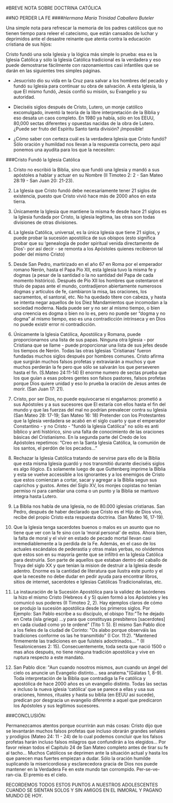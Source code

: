 #BREVE NOTA SOBRE DOCTRINA CATÓLICA

##NO PERDER LA FE
####<i>Hermana María Trinidad Caballero Buteler</i>

Una simple nota para refrescar la memoria de los padres católicos que no tienen tiempo para releer el catecismo, que están cansados de luchar y deprimidos ante el desastre reinante que atenta contra la educación cristiana de sus hijos:

Cristo fundó una sola Iglesia y la lógica más simple lo prueba: esa es la Iglesia Católica y sólo la Iglesia Católica tradicional es la verdadera y eso puede demostrarse fácilmente con razonamientos casi infantiles que se darán en las siguientes tres simples páginas.

- Jesucristo dio su vida en la Cruz para salvar a los hombres del pecado y fundó su Iglesia para continuar su obra de salvación. A esta Iglesia, la que El mismo fundó, Jesús confió su misión, su Evangelio y su autoridad.

- Dieciséis siglos después de Cristo, Lutero, un monje católico excomulgado, inventó la teoría de la libre interpretación de la Biblia y eso desata un caos completo. En 1980 ya había, sólo en los EEUU, 80,000 sectas diferentes y opuestas nacidas de la obra de Lutero. ¿Puede ser fruto del Espíritu Santo tanta división? ¡Imposible!

- ¿Cómo saber con certeza cuál es la verdadera Iglesia que Cristo fundó? Sólo oración y humildad nos llevan a la respuesta correcta, pero aqui ponemos una ayudita para los que la necesiten:

###Cristo Fundó la Iglesia Católica

1. Cristo no escribió la Biblia, sino que fundó una Iglesia y mandó a sus apóstoles a hablar y actuar en su Nombre (II Timoteo 2: 2 - San Mateo 28:19 - San Juan 20: 21-23).

2. La Iglesia que Cristo fundó debe necesariamente tener 21 siglos de existencia, puesto que Cristo vivió hace más de 2000 años en esta tierra.

3. Únicamente la Iglesia que mantiene la misma fe desde hace 21 siglos es la Iglesia fundada por Cristo, la iglesia legítima, las otras son todas divisiones de otras divisiones.

4. La Iglesia Católica, universal, es la única Iglesia que tiene 21 siglos, y puede probar la sucesión apostólica de sus obispos (esto significa probar que su ‘genealogia de poder spiritual venida directamente de Dios’- por así decir - se remonta a los Apóstoles quienes recibieron tal poder del mismo Cristo)

5. Desde San Pedro, martirizado en el año 67 en Roma por el emperador romano Nerón, hasta el Papa Pio XII, esta Iglesia tuvo la misma fe y dogmas (a pesar de la santidad o la no santidad del Papa de cada momento histórico). Después de Pío XII los hombres que ostentaron el título de papas ante el mundo, contradijeron abiertamente numerosos dogmas y artículos de fe, cambiaron la misa, las oraciones, los sacramentos, el santoral, etc. No ha quedado títere con cabeza, y hasta se intenta negar aquellos de los Diez Mandamientos que incomodan a la sociedad moderna. Nada puede ser y no ser al mismo tiempo, o bien una creencia es dogma o bien no lo es, pero no puede ser “dogma y no dogma” al mismo tiempo, eso es una contradicción intrínseca y en Dios no puede existir error ni contradicción.

6. Únicamente la Iglesia Católica, Apostólica y Romana, puede proporcionarnos una lista de sus papas. Ninguna otra Iglesia - por Cristiana que se llame - puede proporcionar una lista de sus jefes desde los tiempos de Nerón. Todas las otras Iglesias ‘Cristianas’ fueron fundadas muchos siglos después por hombres comunes. Cristo afirma que surgirán muchos falsos profetas y extraviarán a muchos y que muchos perderán la fe pero que sólo se salvarán los que perseveren hasta el fin. (S.Mateo 24:11-14) El enorme numero de sectas prueba que los que guían a esas pobres gentes son falsos pastores, falsos profetas porque Dios quiere unidad y eso lo prueba la oración de Jesus antes de morir. (San Juan 17: 21).

7. Cristo, por ser Dios, no puede equivocarse ni engañarnos: prometió a sus Apóstoles y a sus sucesores que El estaría con ellos hasta el fin del mundo y que las fuerzas del mal no podrían prevalecer contra su Iglesia (San Mateo 28: 17-19; San Mateo 16: 18) Pretender con los Protestantes que la Iglesia verdadera se acabó en el siglo cuarto y que el emperador Constantino - y no Cristo - "fundó la Iglesia Católica" no sólo es anti bíblico y anti histórico, sino una falta de conocimiento de las oraciones básicas del Cristianismo. En la segunda parte del Credo de los Apóstoles repetimos: “Creo en la Santa Iglesia Católica, la comunión de los santos, el perdón de los pecados...”

8. Rechazar la Iglesia Católica tratando de servirse para ello de la Biblia que esta misma Iglesia guardó y nos transmitió durante dieciséis siglos es algo ilógico. Es solamente luego de que Guttenberg imprime la Biblia y esta se vuelve accessible a los ignorantes y a los enemigos de Cristo que estos comienzan a cortar, sacar y agregar a la Biblia segun sus caprichos y gustos. Antes del Siglo XV, los monjes copistas no tenían permiso ni para cambiar una coma o un punto y la Biblia se mantuvo íntegra hasta Lutero.

9. La Biblia nos habla de una Iglesia, no de 80.000 iglesias cristianas. San Pedro, después de haber declarado que Cristo es el Hijo de Dios vivo, recibe del propio Cristo esta respuesta doctrina. (San Mateo 16, 17-19).

10. Que la Iglesia tenga sacerdotes buenos o malos es un asunto que no tiene que ver con la fe sino con la ‘moral personal’ de estos. Ahora bien, la falta de moral y el vivir en estado de pecado mortal llevan casi irremediablemente a la perdida de la Fe. Además, en el caso de los actuales escándalos de pederastia y otras malas yerbas, no olvidemos que estos son en su mayoría gente que se infiltró en la Iglesia Católica para destruirla. Son parte de aquellos que estaban dentro del caballo de Troya del siglo XX y que tenían la mision de destruir a la Iglesia desde adentro. Enorme es la cantidad de literatura que ilustra este punto y el que la necesite no debe dudar en pedir ayuda para encontrar libros, sitios de internet, sacerdotes e Iglesias Católicas Tradicionalistas, etc.

11. La instauración de la Sucesión Apostólica para la validez de lasórdenes la hizo el mismo Cristo (Hebreos 4 y 5) quien formó a los Apóstoles y les comunicó sus poderes (II Timoteo 2, 2). Hay ejemplos claros de cómo se produjo la sucesión apostólica desde los primeros siglos. Por Ejemplo: San Pablo escribe a su discípulo, el obispo Tito:"Te he dejado en Creta (isla griega) …y para que constituyas presbíteros [sacerdotes] en cada ciudad como yo te ordené" (Tito 1: 5). El mismo San Pablo dice a los fieles de la ciudad de Corinto: "Os alabo porque observáis las tradiciones conforme os las he transmitido" (I Cor. 11:2). "Mantened firmemente las tradiciones en que fuisteis adoctrinados… " (II Tesalonicenses 2: 15). Consecuentemente, toda secta que nació 1500 o mas años después, no tiene ninguna tradición apostólica y vive en ruptura respecto a este mandato.

12. San Pablo dice: "Aun cuando nosotros mismos, aun cuando un ángel del cielo os anuncie un Evangelio distinto… sea anatema."(Gálatas 1, 8-9). Toda interpretación de la Biblia que contradiga la Fe católica y apostólica de hace 2000 años es un evangelio distinto. Todas las sectas e incluso la nueva iglesia ‘católica’ que se parece a ellas y usa sus oraciones, himnos, rituales y hasta su biblia (en EEUU asi sucede), predican por desgracia un evangelio diferente a aquel que predicaron los Apóstoles y sus legítimos sucesores.

###CONCLUSIÓN:

Permanezcamos atentos porque ocurrirán aun más cosas: Cristo dijo que se levantarán muchos falsos profetas que incluso obrarán grandes señales y prodigios (Mateo 24: 11 - 24) de lo cual podemos concluir que los falsos profetas harán incluso falsos milagros que confundirán a los elegidos… Por favor relean todos el Capitulo 24 de San Mateo completo antes de tirar su fe al tacho… Muchos Católicos se deprimen ante la situación actual y hasta los que parecen mas fuertes empiezan a dudar. Sólo la oración humilde suplicando la misericordiosa y esclarecedora gracia de Dios nos puede mantener en la Verdadera Fe en este mundo tan corrompido. Per-se-ve-ran-cia. El premio es el cielo.

RECORDEMOS TODOS ESTOS PUNTOS A NUESTROS ADOLESCENTES CUANDO SE SIENTAN SOLOS Y SIN AMIGOS EN EL INMORAL Y PAGANO MUNDO DE HOY.